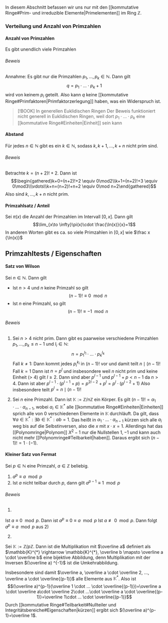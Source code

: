 In diesem Abschnitt befassen wir uns nur mit den [[kommutative Ringe#Prim- und irreduzible Elemente|Primelementen]] im Ring $\mathbb{Z}$. 

### Verteilung und Anzahl von Primzahlen
#### Anzahl von Primzahlen
Es gibt unendlich viele Primzahlen

###### Beweis
Annahme: Es gibt nur die Primzahlen $p_{1}, ..., p_{k} \in \mathbb{N}$. Dann gilt $$q=p_{1}\cdot...\cdot p_{k}+1$$ wird von keinem $p_{i}$ geteilt. Also kann $q$ keine [[kommutative Ringe#Primfaktoren|Primfaktorzerlegung]] haben, was ein Widerspruch ist. 

> [!BOOK] In generellen Euklidischen Ringen
> Der Beweis funktioniert nicht generell in Euklidischen Ringen, weil dort $p_1\cdot...\cdot p_k$ eine [[kommutative Ringe#Einheiten|Einheit]] sein kann

#### Abstand
Für jedes $n\in \mathbb{N}$ gibt es ein $k\in \mathbb{N}$, sodass $k, k+1,...,k+n$  nicht prim sind. 

###### Beweis
Betrachte $k = (n+2)! + 2$. Dann ist$$\begin{gathered}k+0=(n+2)!+2 \equiv 0\mod2\\k+1=(n+2)!+3 \equiv 0\mod3\\\vdots\\k+n=(n+2)!+n+2 \equiv 0\mod n+2\end{gathered}$$Also sind $k,...,k+n$ nicht prim.

#### Primzahlsatz / Anteil
Sei $\pi(x)$ die Anzahl der Primzahlen im Intervall $[0,x]$. Dann gilt $$\lim_{x\to \infty}\pi(x)\cdot \frac{\ln(x)}{x}=1$$In anderen Worten gibt es ca. so viele Primzahlen in $[0,x]$ wie $\frac x {\ln(x)}$ 

## Primzahltests / Eigenschaften
#### Satz von Wilson
Sei $n \in \mathbb{N}$. Dann gilt 
- Ist $n > 4$ und $n$ keine Primzahl so gilt $$(n-1)!\equiv0 \mod n$$
- Ist $n$ eine Primzahl, so gilt $$(n-1)!\equiv-1 \mod n$$

###### Beweis
1) Sei $n > 4$ nicht prim. Dann gibt es paarweise verschiedene Primzahlen $p_{1},..., p_{k} \leq n-1$ und $l_{i} \in \mathbb{N}$: $$n=p_{1}^{l_{1}}\cdot ...\cdot p_{k}^{l_{k}}$$ Fall $k \neq1$:
   Dann kommt jedes $p_{i}^{k_{i}}$ in $(n-1)!$ vor und damit teilt $n \mid (n-1)!$ 
   Fall $k = 1$
   Dann ist $n= p^{l}$ und insbesondere weil $n$ nicht prim und keine Einheit (> 4) gilt $l\geq 2$.  Dann sind aber $p^{l-1}$ und $p^{l-1}+ p < n-1$ da $n > 4$. Dann ist aber $p^{l-1}\cdot (p^{l-1}+p) = p^{2l-2}+p^{l}= p^{l}\cdot(p^{l-2}+1)$ Also insbesondere teilt $p^{l}=n\mid (n-1)!$

2) Sei $n$ eine Primzahl. Dann ist $\mathbb{K}:=\mathbb{Z}/n \mathbb{Z}$ ein Körper. Es gilt $(n-1)!=\alpha_{1}\cdot...\cdot\alpha_{n-1}$, wobei $\alpha_{i} \in \mathbb{K}^{*}$ alle [[kommutative Ringe#Einheiten|Einheiten]] sprich alle von 0 verschiedenen Elemente in $\mathbb{K}$ durchläuft. Da gilt, dass $\forall a \in \mathbb{K}^{*}:\exists b \in \mathbb{K}^{*}:ab=1$. Das heißt in $\alpha_{1}\cdot...\cdot \alpha_{n-1}$ kürzen sich alle $a_{i}$ weg bis auf die Selbstinversen, also die $x$ mit $x\cdot x=1$. Allerdings hat das [[Polynomringe|Polynom]] $X^{2}-1$ nur die Nullstellen $1,-1$ und kann auch nicht mehr [[Polynomringe#Teilbarkeit|haben]]. Daraus ergibt sich $(n-1)!=1\cdot (-1)$.

#### Kleiner Satz von Fermat
Sei $p\in \mathbb{N}$ eine Primzahl, $a \in \mathbb{Z}$ beliebig.
1) $a^{p} \equiv a \mod p$
2) Ist $a$ nicht teilbar durch $p$, dann gilt $a^{p-1}\equiv 1 \mod p$

###### Beweis
1)
Ist $a\equiv 0 \mod p$. Dann ist $a^{p}\equiv0 \equiv a \mod p$
Ist $a \not\equiv 0 \mod p$. Dann folgt $a^{p}\equiv a \mod p$ aus 2)

2)
Sei $\mathbb{K} := \mathbb{Z}/p \mathbb{Z}$. Dann ist die Multiplikation mit $\overline a$ definiert als $\mathbb{K}^{*} \rightarrow \mathbb{K}^{*}, \overline b \mapsto  \overline a \cdot \overline b$ eine bijektive Abbildung, denn Multiplikation mit der Inversen $(\overline a) ^{-1}$ ist die Umkehrabbildung.

Insbesondere sind damit $\overline a, \overline a \cdot \overline 2, ..., \overline a \cdot \overline{(p-1)}$ alle Elemente aus $\mathbb{K}^{*}$. Also ist $$(\overline a)^{p-1}(\overline 1 \cdot ... \cdot \overline{(p-1)})=\overline a \cdot \overline a\cdot \overline 2\cdot ...\cdot \overline a \cdot \overline{(p-1)}=\overline 1\cdot ... \cdot \overline{(p-1)}$$ Durch [[kommutative Ringe#Teilbarkeit#Nullteiler und Integritätsbereiche#Eigenschaften|kürzen]] ergibt sich $(\overline a)^{p-1}=\overline 1$. 
